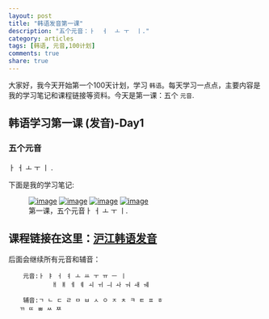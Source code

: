```yaml
---
layout: post
title: "韩语发音第一课"
description: "五个元音：ㅏ  ㅓ  ㅗ ㅜ  ㅣ."
category: articles
tags: [韩语, 元音,100计划]
comments: true
share: true
---
```


大家好，我今天开始第一个100天计划，学习 `韩语`。每天学习一点点，主要内容是我的学习笔记和课程链接等资料。今天是第一课：五个 `元音`. 

## 韩语学习第一课 (发音)-Day1

### 五个元音

ㅏ  ㅓ  ㅗ ㅜ  ㅣ .


下面是我的学习笔记:

<figure class="third">
    <a href="../../images/k1-1.jpg"><img src="../../images/k1-1.jpg" alt="image"></a>
    <a href="../../images/k1-2.jpg"><img src="../../images/k1-2.jpg" alt="image"></a>
    <a href="../../images/k1-3.jpg"><img src="../../images/k1-3.jpg" alt="image"></a>
    <a href="../../images/k1-4.jpg"><img src="../../images/k1-4.jpg" alt="image"></a>
    <figcaption>第一课，五个元音ㅏ  ㅓ  ㅗ ㅜ  ㅣ.</figcaption>
</figure>

课程链接在这里：[沪江韩语发音](http://study.163.com/course/introduction/232009.htm#/courseDetail)
-----------------------
后面会继续所有元音和辅音：

        元音:ㅏ ㅑ ㅓ ㅕ ㅗ ㅛ ㅜ ㅠ ㅡ ㅣ 
                ㅐ ㅒ ㅔ ㅖ ㅚ ㅟ ㅢ ㅘ ㅝ ㅙ ㅞ

        辅音:ㄱ ㄴ ㄷ ㄹ ㅁ ㅂ ㅅ ㅇ ㅈ ㅊ ㅋ ㅌ ㅍ ㅎ
       ㄲ ㄸ ㅃ ㅆ ㅉ